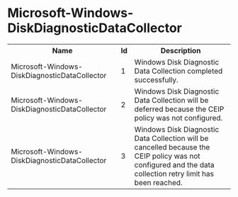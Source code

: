 # Microsoft-Windows-DiskDiagnosticDataCollector

<table>
<colgroup><col/><col/><col/></colgroup>
<tr><th>Name</th><th>Id</th><th>Description</th></tr>
<tr><td>Microsoft-Windows-DiskDiagnosticDataCollector</td><td>1</td><td>Windows Disk Diagnostic Data Collection completed successfully.</td></tr>
<tr><td>Microsoft-Windows-DiskDiagnosticDataCollector</td><td>2</td><td>Windows Disk Diagnostic Data Collection will be deferred because the CEIP policy was not configured.</td></tr>
<tr><td>Microsoft-Windows-DiskDiagnosticDataCollector</td><td>3</td><td>Windows Disk Diagnostic Data Collection will be cancelled because the CEIP policy was not configured and the data collection retry limit has been reached.</td></tr>
</table>
